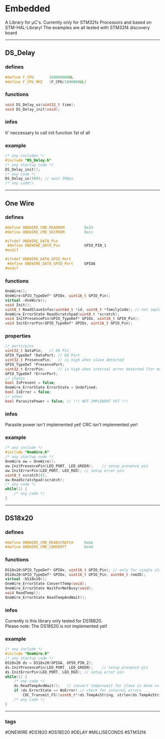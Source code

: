 # Embedded
A Library for µC's.
Currently only for STM32fx Processors and based on STM-HAL-Library!
The examples are all tested with STM32f4 discovery board

---

## DS_Delay
### defines
```c++
#define F_CPU 		168000000UL
#define F_CPU_MHZ 	(F_CPU/1000000UL)
```

### functions
```c++
void DS_Delay_us(uint32_t time);
void DS_Delay_init(void);
```

### infos
It' neccessary to call init function 1st of all


### example
```c++
/* any includes */
#include "DS_Delay.h"
/* any startup code */
DS_Delay_init();
/* any code */
DS_Delay_us(500); // wait 500µs
/* any code*/
```

---

## One Wire
### defines
```c++
#define ONEWIRE_CMD_READROM			0x33
#define ONEWIRE_CMD_SKIPROM			0xcc

#ifndef ONEWIRE_DATA_Pin
 #define ONEWIRE_DATA_Pin			GPIO_PIN_1
#endif

#ifndef ONEWIRE_DATA_GPIO_Port
 #define ONEWIRE_DATA_GPIO_Port		GPIOA
#endif
```

### functions
```c++
OneWire();
OneWire(GPIO_TypeDef* GPIOx, uint16_t GPIO_Pin);
virtual ~OneWire();
void Init();
uint8_t ReadSlaveInfos(uint64_t *id, uint8_t *familyCode); // not implemented yet
OneWire_ErrorState ReadScratchpad(uint8_t *scratch);
void InitPresencePin(GPIO_TypeDef* GPIOx, uint16_t GPIO_Pin);
void InitErrorPin(GPIO_TypeDef* GPIOx, uint16_t GPIO_Pin);
```

### properties
```c++
// ports/pins
uint32_t DataPin;   // DQ Pin
GPIO_TypeDef *DataPort; // DQ Port
uint32_t PresencePin;   // is high when slave detected
GPIO_TypeDef *PresencePort;
uint32_t ErrorPin;      // is high when internal error detected (for more Detail take a look at SetErrorState)
GPIO_TypeDef *ErrorPort;
// states
bool IsPresent = false;
OneWire_ErrorState ErrorState = Undefined;
bool IsError = false;
// other
bool ParasitePower = false; // !!! NOT IMPLENENT YET !!!
```

### infos
Parasite power isn't implemented yet!
CRC isn't implemented yer!

### example
```c++
/* any include */
#include "OneWire.h"
/* any startup code */
OneWire ow = OneWire();
ow.InitPresencePin(LED_PORT, LED_GREEN);    // setup presence pin
ow.InitErrorPin(LED_PORT, LED_RED); // setup error pin
uint8_t scratch[9];
ow.ReadScratchpad(scratch);
/* any code */
while(1) {
    /* any code */
}
```

---

## DS18x20
### defines
```c++
#define ONEWIRE_CMD_READSCRATCH		0xbe
#define ONEWIRE_CMD_CONVERTT		0x44
```

### functions
```c++
DS18x20(GPIO_TypeDef* GPIOx, uint16_t GPIO_Pin); // only for single slave
DS18x20(GPIO_TypeDef* GPIOx, uint16_t GPIO_Pin, uint64_t romID);
virtual ~DS18x20();
OneWire_ErrorState ConvertTemp(void);
OneWire_ErrorState WaitForNotBusy(void);
void ReadTemp();
OneWire_ErrorState ReadTempAndWait();
```

### infos
Currently is this library only tested for DS18B20.  
Please note: The DS18S20 is not implemented yet!

### example
```c++
/* any include */
#include "OneWire.h"
/* any startup code */
DS18x20 ds = DS18x20(GPIOA, GPIO_PIN_2);
ds.InitPresencePin(LED_PORT, LED_GREEN);    // setup presence pin
ds.InitErrorPin(LED_PORT, LED_RED); // setup error pin
while(1) {
    /* any code */
    ds.ReadTempAndWait();   // convert temp=>wait for slave is done => convert temp in string (°C) and write into 'ds.TempAsString'
    if (ds.ErrorState == NoError) // check for internal errors
        CDC_Transmit_FS((uint8_t*)ds.TempAsString, strlen(ds.TempAsString));    // send vias usb to antoher device
    /* any code */
}
```

---

### tags
#ONEWIRE #DS1820 #DS18D20 #DELAY #MILLISECONDS #STM32f4

<!--
## Template
### defines
```c++
```

### functions
```c++
```

### infos


### example
```c++
```
---
-->
